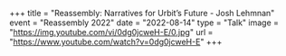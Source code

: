 +++
title = "Reassembly: Narratives for Urbit’s Future - Josh Lehmnan"
event = "Reassembly 2022"
date = "2022-08-14"
type = "Talk"
image = "https://img.youtube.com/vi/0dg0jcweH-E/0.jpg"
url = "https://www.youtube.com/watch?v=0dg0jcweH-E"
+++